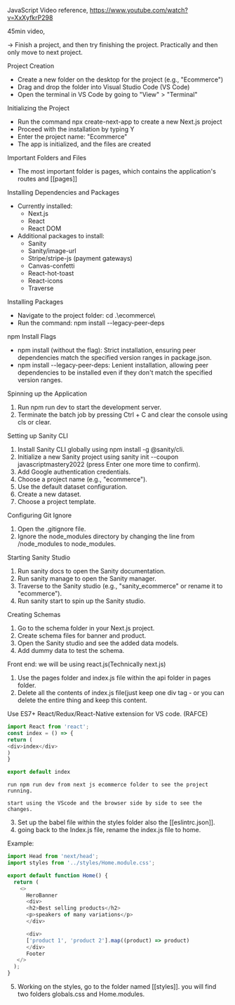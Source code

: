 

JavaScript Video reference, https://www.youtube.com/watch?v=XxXyfkrP298


45min video, 

-> Finish a project, and then try finishing the project. Practically and then only move to next project. 


Project Creation

- Create a new folder on the desktop for the project (e.g., "Ecommerce")
- Drag and drop the folder into Visual Studio Code (VS Code)
- Open the terminal in VS Code by going to "View" > "Terminal"

Initializing the Project

- Run the command npx create-next-app to create a new Next.js project
- Proceed with the installation by typing Y
- Enter the project name: "Ecommerce"
- The app is initialized, and the files are created

Important Folders and Files

- The most important folder is pages, which contains the application's routes and [[pages]]

Installing Dependencies and Packages

- Currently installed:
    - Next.js
    - React
    - React DOM
- Additional packages to install:
    - Sanity
    - Sanity/image-url
    - Stripe/stripe-js (payment gateways)
    - Canvas-confetti
    - React-hot-toast
    - React-icons
    - Traverse

Installing Packages

- Navigate to the project folder: cd .\ecommerce\
- Run the command: npm install --legacy-peer-deps

npm Install Flags

- npm install (without the flag): Strict installation, ensuring peer dependencies match the specified version ranges in package.json.
- npm install --legacy-peer-deps: Lenient installation, allowing peer dependencies to be installed even if they don't match the specified version ranges.

 Spinning up the Application

1. Run npm run dev to start the development server.
2. Terminate the batch job by pressing Ctrl + C and clear the console using cls or clear.

Setting up Sanity CLI

1. Install Sanity CLI globally using npm install -g @sanity/cli.
2. Initialize a new Sanity project using sanity init --coupon javascriptmastery2022 (press Enter one more time to confirm).
3. Add Google authentication credentials.
4. Choose a project name (e.g., "ecommerce").
5. Use the default dataset configuration.
6. Create a new dataset.
7. Choose a project template.

Configuring Git Ignore

1. Open the .gitignore file.
2. Ignore the node_modules directory by changing the line from /node_modules to node_modules.

Starting Sanity Studio

1. Run sanity docs to open the Sanity documentation.
2. Run sanity manage to open the Sanity manager.
3. Traverse to the Sanity studio (e.g., "sanity_ecommerce" or rename it to "ecommerce").
4. Run sanity start to spin up the Sanity studio.

Creating Schemas

1. Go to the schema folder in your Next.js project.
2. Create schema files for banner and product.
3. Open the Sanity studio and see the added data models. 
4. Add dummy data to test the schema.

Front end: we will be using react.js(Technically next.js)

   1. Use the pages folder and index.js file within the api folder in pages folder. 
   2. Delete all the contents of index.js file(just keep one div tag - or you can delete the entire thing and keep this content.


   Use ES7+ React/Redux/React-Native extension for VS code. (RAFCE)

   ```javascript
import React from 'react';
const index = () => {
return (
<div>index</div>
)
}

export default index
```


    run npm run dev from next js ecommerce folder to see the project running. 

    start using the VScode and the browser side by side to see the changes.

   3. Set up the babel file within the styles folder also the [[eslintrc.json]]. 
   4. going back to the Index.js file, rename the index.js file to home. 

   Example:      
```javascript
import Head from 'next/head';
import styles from '../styles/Home.module.css';

export default function Home() {
  return ( 
    <>
      HeroBanner
      <div>
      <h2>Best selling products</h2>
      <p>speakers of many variations</p>
      </div>

      <div>
      ['product 1', 'product 2'].map((product) => product)
      </div>
      Footer
   </> 
  );
}
```


   5. Working on the styles, go to the folder named [[styles]]. you will find two folders globals.css and Home.modules. 











 










 



























   







